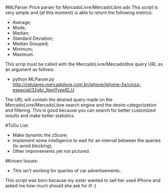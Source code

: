 #MLParser
Price parser for MercadoLivre/MercadoLibre ads
This script is very simple and (at this moment) is able to return the following metrics:
- Average;
- Mode;
- Median;
- Standard Deviation;
- Median Grouped;
- Minimum;
- Maximum.

This scrip must be called with the MercadoLivre/Mercadolibre query URL as an argument as follows:
- python MLParser.py http://celulares.mercadolivre.com.br/iphone/iphone-5s/cinza-espacial/32gb/_ItemTypeID_U

The URL will contain the desired query made on the MercadoLivre/MercadoLibre search engine and the desire categorization and filtering. This is good because you can search for better customized results and make better statistics.

#ToDo List:
- Make dynamic the zScore;
- Implement some intelligence to wait for an interval between the queries (to avoid blocking);
- Other improvements yet not pictured.

#Known Issues:
- This isn't working for queries of car advertisements.


This script was born because my sister wanted to sell her used iPhone and asked me how much should she ask for it! :)
